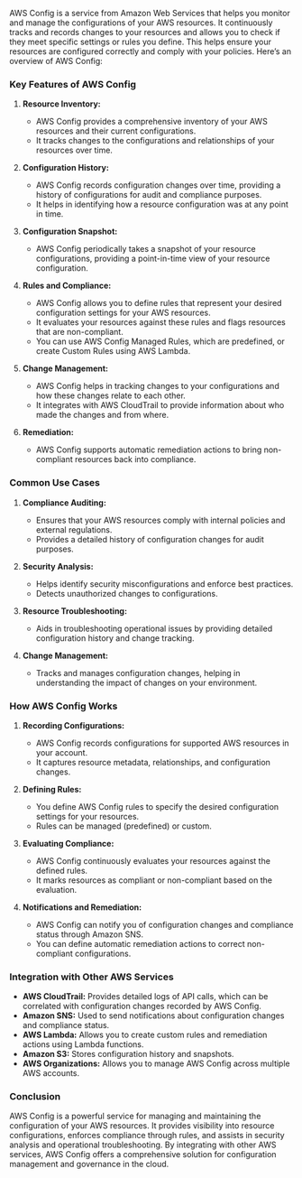 AWS Config is a service from Amazon Web Services that helps you monitor and manage the configurations of your AWS resources. It continuously tracks and records changes to your resources and allows you to check if they meet specific settings or rules you define. This helps ensure your resources are configured correctly and comply with your policies. Here’s an overview of AWS Config:


### Key Features of AWS Config

1. **Resource Inventory:**
   - AWS Config provides a comprehensive inventory of your AWS resources and their current configurations.
   - It tracks changes to the configurations and relationships of your resources over time.

2. **Configuration History:**
   - AWS Config records configuration changes over time, providing a history of configurations for audit and compliance purposes.
   - It helps in identifying how a resource configuration was at any point in time.

3. **Configuration Snapshot:**
   - AWS Config periodically takes a snapshot of your resource configurations, providing a point-in-time view of your resource configuration.

4. **Rules and Compliance:**
   - AWS Config allows you to define rules that represent your desired configuration settings for your AWS resources.
   - It evaluates your resources against these rules and flags resources that are non-compliant.
   - You can use AWS Config Managed Rules, which are predefined, or create Custom Rules using AWS Lambda.

5. **Change Management:**
   - AWS Config helps in tracking changes to your configurations and how these changes relate to each other.
   - It integrates with AWS CloudTrail to provide information about who made the changes and from where.

6. **Remediation:**
   - AWS Config supports automatic remediation actions to bring non-compliant resources back into compliance.

### Common Use Cases

1. **Compliance Auditing:**
   - Ensures that your AWS resources comply with internal policies and external regulations.
   - Provides a detailed history of configuration changes for audit purposes.

2. **Security Analysis:**
   - Helps identify security misconfigurations and enforce best practices.
   - Detects unauthorized changes to configurations.

3. **Resource Troubleshooting:**
   - Aids in troubleshooting operational issues by providing detailed configuration history and change tracking.

4. **Change Management:**
   - Tracks and manages configuration changes, helping in understanding the impact of changes on your environment.

### How AWS Config Works

1. **Recording Configurations:**
   - AWS Config records configurations for supported AWS resources in your account.
   - It captures resource metadata, relationships, and configuration changes.

2. **Defining Rules:**
   - You define AWS Config rules to specify the desired configuration settings for your resources.
   - Rules can be managed (predefined) or custom.

3. **Evaluating Compliance:**
   - AWS Config continuously evaluates your resources against the defined rules.
   - It marks resources as compliant or non-compliant based on the evaluation.

4. **Notifications and Remediation:**
   - AWS Config can notify you of configuration changes and compliance status through Amazon SNS.
   - You can define automatic remediation actions to correct non-compliant configurations.

### Integration with Other AWS Services

- **AWS CloudTrail:** Provides detailed logs of API calls, which can be correlated with configuration changes recorded by AWS Config.
- **Amazon SNS:** Used to send notifications about configuration changes and compliance status.
- **AWS Lambda:** Allows you to create custom rules and remediation actions using Lambda functions.
- **Amazon S3:** Stores configuration history and snapshots.
- **AWS Organizations:** Allows you to manage AWS Config across multiple AWS accounts.

### Conclusion

AWS Config is a powerful service for managing and maintaining the configuration of your AWS resources. It provides visibility into resource configurations, enforces compliance through rules, and assists in security analysis and operational troubleshooting. By integrating with other AWS services, AWS Config offers a comprehensive solution for configuration management and governance in the cloud.

